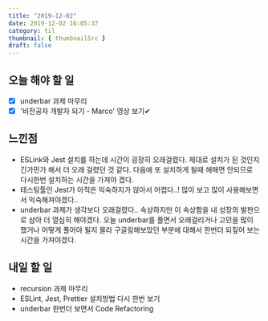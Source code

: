 ```yaml
---
title: "2019-12-02"
date: 2019-12-02 16:05:37
category: til
thumbnail: { thumbnailSrc }
draft: false
---
```


## 오늘 해야 할 일

- [X] underbar 과제 마무리
- [X] '비전공자 개발자 되기 - Marco' 영상 보기✔ 

## 느낀점

- ESLink와 Jest 설치를 하는데 시간이 굉장히 오래걸렸다. 제대로 설치가 된 것인지 긴가민가 해서 더 오래 걸렸던 것 같다. 다음에 또 설치하게 될때 헤매면 안되므로 다시한번 설치하는 시간을 가져야 겠다.
- 테스팅툴인 Jest가 아직은 익숙하지가 않아서 어렵다..! 많이 보고 많이 사용해보면서 익숙해져야겠다..
- underbar 과제가 생각보다 오래걸렸다.. 속상하지만 이 속상함을 내 성장의 발판으로 삼아 더 열심히 해야겠다. 오늘 underbar를 풀면서 오래걸리거나 고민을 많이 했거나 어떻게 풀어야 될지 몰라 구글링해보았던 부분에 대해서 한번더 되짚어 보는 시간을 가져야겠다.

## 내일 할 일

- recursion 과제 마무리
- ESLint, Jest, Prettier 설치방법 다시 한번 보기
- underbar 한번더 보면서 Code Refactoring

